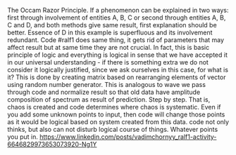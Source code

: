 The Occam Razor Principle. If a phenomenon can be explained in two ways: first through involvement of entities A, B, C or second through entities A, B, C and D, and both methods give same result, first explanation should be better. Essence of D in this example is superfluous and its involvement redundant. Code #ralf1 does same thing, it gets rid of parameters that may affect result but at same time they are not crucial. In fact, this is basic principle of logic and everything is logical in sense that we have accepted it in our universal understanding - if there is something extra we do not consider it logically justified, since we ask ourselves in this case, for what is it? This is done by creating matrix based on rearranging elements of vector using random number generator. This is analogous to wave we pass through code and normalize result so that old data have amplitude composition of spectrum as result of prediction. Step by step. That is, chaos is created and code determines where chaos is systematic. Even if you add some unknown points to input, then code will change those points as it would be logical based on system created from this data. code not only thinks, but also can not disturb logical course of things. Whatever points you put in. https://www.linkedin.com/posts/vadimchornyy_ralf1-activity-6646829973653073920-Ng1Y
